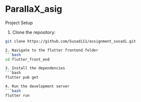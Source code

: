 # ParallaX_asig

Project Setup

1. Clone the repository:
```bash
git clone https://github.com/Susadi11/assignment_susadi.git

2. Navigate to the flutter frontend folder
```bash
cd flutter_front_end

3. Install the dependencies
```bash
flutter pub get

4. Run the development server
```bash
flutter run
